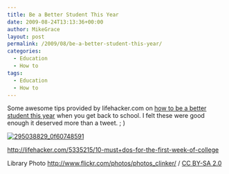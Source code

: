 ```yaml
---
title: Be a Better Student This Year
date: 2009-08-24T13:13:36+00:00
author: MikeGrace
layout: post
permalink: /2009/08/be-a-better-student-this-year/
categories:
  - Education
  - How to
tags:
  - Education
  - How to
---
```

Some awesome tips provided by lifehacker.com on [how to be a better student this year](http://lifehacker.com/5335215/10-must+dos-for-the-first-week-of-college) when you get back to school. I felt these were good enough it deserved more than a tweet. ; )

[<img class="aligncenter size-full wp-image-907" title="295038829_0f60748591" src="/assets/2009/08/295038829_0f60748591.jpg" alt="295038829_0f60748591" width="500" height="375" srcset="/assets/2009/08/295038829_0f60748591.jpg 500w, /assets/2009/08/295038829_0f60748591-300x225.jpg 300w" sizes="(max-width: 500px) 100vw, 500px" />](http://www.flickr.com/photos/photos_clinker/295038829/in/photostream/)

<http://lifehacker.com/5335215/10-must+dos-for-the-first-week-of-college>

Library Photo <a rel="cc:attributionURL" href="http://www.flickr.com/photos/photos_clinker/">http://www.flickr.com/photos/photos_clinker/</a> / <a rel="license" href="http://creativecommons.org/licenses/by-sa/2.0/">CC BY-SA 2.0</a>